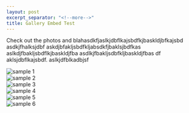 ```yaml
---
layout: post
excerpt_separator: "<!--more-->"
title: Gallery Embed Test
---
```


Check out the photos and blahasdkfjaslkjdbflkajsbdfkjbaskldjbfkajsbd  asdkjfhalksjdbf  askdjbfakljsbdfkljabsdkfjbaklsjbdfkas   aslkdjfbakljsbdflkjbaskldjfba    asdlkjfbakljsdbfkljbaskldjfbas df aklsjdbflkajsbdf. aslkjdfblkadbjsf

<!--more-->

<div class="blog-gallery">
  <div class="blog-gallery-content"><img src="{{ site.baseurl }}/images/samples/sample-1.jpg" alt="sample 1"></div>
  <div class="blog-gallery-content"><img src="{{ site.baseurl }}/images/samples/sample-2.jpg" alt="sample 2"></div>
  <div class="blog-gallery-content"><img src="{{ site.baseurl }}/images/samples/sample-3.jpg" alt="sample 3"></div>
  <div class="blog-gallery-content"><img src="{{ site.baseurl }}/images/samples/sample-4.jpg" alt="sample 4"></div>
  <div class="blog-gallery-content"><img src="{{ site.baseurl }}/images/samples/sample-5.jpg" alt="sample 5"></div>
  <div class="blog-gallery-content"><img src="{{ site.baseurl }}/images/samples/sample-6.jpg" alt="sample 6"></div>
</div>